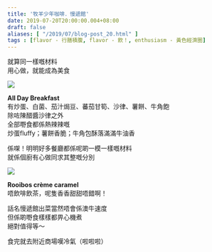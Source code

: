 ```yaml
---
title: '牧羊少年咖啡．慢遞館'
date: 2019-07-20T20:00:00.004+08:00
draft: false
aliases: [ "/2019/07/blog-post_20.html" ]
tags : [flavor - 行膳積腹, flavor - 飲！, enthusiasm - 黃色經濟圈]
---
```


就算同一樣嘅材料  
用心做，就能成為美食  

![](/images/alchemistscafe.jpg)

**All Day Breakfast**  
有炒蛋、白菌、茄汁焗豆、蕃茄甘筍、沙律、薯餅、牛角飽  
除咗陳醋醬沙律之外  
全部嘢食都係熱辣辣嘅  
炒蛋fluffy；薯餅香脆；牛角包酥落滿滿牛油香  
  
係㗎！明明好多餐廳都係呢啲一模一樣嘅材料  
就係個廚有心做同求其整嘅分別  

![](/images/alchemistscafe1.jpg)

**Rooibos crème caramel**  
唔飲啡飲茶，呢隻香香甜甜唔錯啊！  
  
  
話名慢遞館出菜當然唔會係澳牛速度  
但係啲嘢食樣樣都畀心機煮  
絕對值得等～  
  
食完就去附近商場嘆冷氣（啦啦啦）
